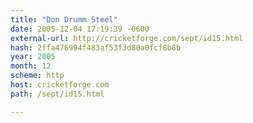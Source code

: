 ```yaml
---
title: "Don Drumm Steel"
date: 2005-12-04 17:19:39 -0600
external-url: http://cricketforge.com/sept/id15.html
hash: 2ffa476994f483af53f3d80a0fcf8b8b
year: 2005
month: 12
scheme: http
host: cricketforge.com
path: /sept/id15.html

---
```



